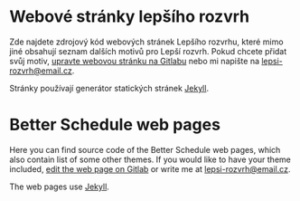 # Webové stránky lepšího rozvrh

Zde najdete zdrojový kód webových stránek Lepšího rozvrhu, které mimo jiné obsahují seznam dalších motivů pro Lepší rozvrh. Pokud chcete přidat svůj motiv, [upravte webovou stránku na Gitlabu](https://gitlab.com/vitSkalicky/lepsi-rozvrh/-/blob/webpages/motivy.html) nebo mi napište na [lepsi-rozvrh@email.cz](mailto:lepsi-rozvrh@email.cz).

Stránky používají generátor statických stránek [Jekyll](https://jekyllrb.com/).

# Better Schedule web pages

Here you can find source code of the Better Schedule web pages, which also contain list of some other themes. If you would like to have your theme included, [edit the web page on Gitlab](https://gitlab.com/vitSkalicky/lepsi-rozvrh/-/blob/webpages/motivy.html) or write me at [lepsi-rozvrh@email.cz](mailto:lepsi-rozvrh@email.cz).

The web pages use [Jekyll](https://jekyllrb.com/).